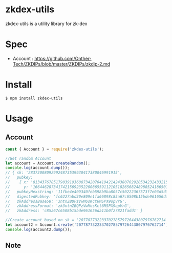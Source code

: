 # zkdex-utils
zkdex-utils is a utility library for zk-dex

# Spec

- Account : https://github.com/Onther-Tech/ZKDIPs/blob/master/ZKDIPs/zkdip-2.md

# Install
```
$ npm install zkdex-utils
```

# Usage

## Account
```javascript
const { Account } = require('zkdex-utils');

//Get random Account
let account = Account.createRandom();
console.log(account.dump());
// { sk: '283730080929924873539930417380046991915',
//   pubkey:
//    { x: '8134376785179039193608734207041942142438070292053423243321516244844882635788',
//      y: '16644628734174215692352200865591121051826568248988524186501560699726127215679' },
//   pubkeyHexstring: '11fbe4e409340feb598b9ba8057c50222367573f7e03d5d390244198c99f2c0c24cc86a8c45f16060a2b7ec6aa0917ccb69238f1485e2e5f7955447b646cb43f',
//   digestedPubkey: 'fc6227abd30e809e1fa66898c85a67c6508b15bde961656da11b0f27821fadd1',
//   zkAddressBase58: '3ntnZBQPzVwMosKct6MSPX9opVrG',
//   zkAddressFormat: 'zk3ntnZBQPzVwMosKct6MSPX9opVrG',
//   zkAddress: 'c85a67c6508b15bde961656da11b0f27821fadd1' }

//Create account based on sk = '20778773223370278579726443807976762714'
let account2 = Account.create('20778773223370278579726443807976762714');
console.log(account2.dump());
```

## Note
```javascript

```

